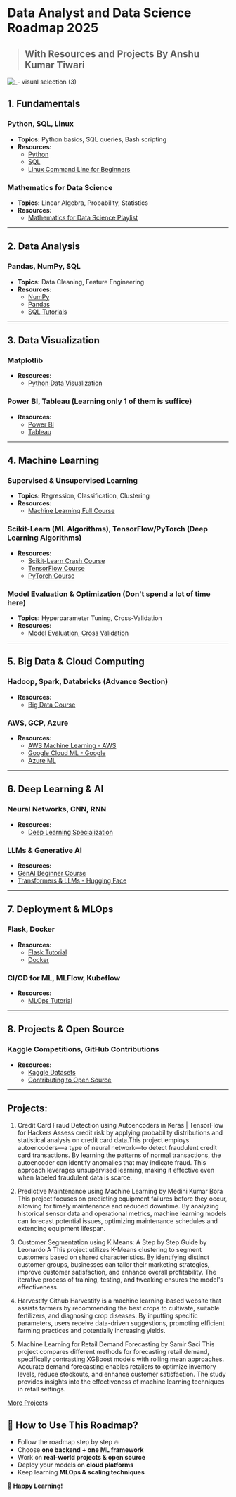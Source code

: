 # Data Analyst and Data Science Roadmap 2025 
> ## With Resources and Projects By Anshu Kumar Tiwari 



![_- visual selection (3)](https://github.com/user-attachments/assets/02078bae-1d18-4343-b02e-786edb484ce1) 

## 1. Fundamentals  

### Python, SQL, Linux  
- **Topics:** Python basics, SQL queries, Bash scripting  
- **Resources:**  
  - [Python](https://www.youtube.com/watch?v=K5KVEU3aaeQ)  
  - [SQL](https://www.youtube.com/watch?v=OT1RErkfLNQ)  
  - [Linux Command Line for Beginners](https://www.youtube.com/watch?v=6WatcfENsOU)  

### Mathematics for Data Science  
- **Topics:** Linear Algebra, Probability, Statistics  
- **Resources:**  
  - [Mathematics for Data Science Playlist](https://youtube.com/playlist?list=PLeo1K3hjS3uuKaU2nBDwr6zrSOTzNCs0l&si=7GZQAuyukPlei0CJ)  

---

## 2. Data Analysis  

### Pandas, NumPy, SQL  
- **Topics:** Data Cleaning, Feature Engineering  
- **Resources:**  
  - [NumPy](https://www.youtube.com/watch?v=4c_mwnYdbhQ)
  - [Pandas](https://www.youtube.com/watch?v=EhYC02PD_gc)
  - [SQL Tutorials](https://mode.com/sql-tutorial/)  

---

## 3. Data Visualization  

### Matplotlib
- **Resources:**  
  - [Python Data Visualization](https://www.youtube.com/watch?v=OZOOLe2imFo)  

### Power BI, Tableau  (Learning only 1 of them is suffice)
- **Resources:**  
  - [Power BI](https://www.youtube.com/watch?v=I0vQ_VLZTWg)  
  - [Tableau](https://www.youtube.com/watch?v=j8FSP8XuFyk)  

---

## 4. Machine Learning  

### Supervised & Unsupervised Learning  
- **Topics:** Regression, Classification, Clustering  
- **Resources:**  
  - [Machine Learning Full Course](https://www.youtube.com/watch?v=bmmQA8A-yUA)  

### Scikit-Learn (ML Algorithms), TensorFlow/PyTorch (Deep Learning Algorithms)
- **Resources:**  
  - [Scikit-Learn Crash Course](https://www.youtube.com/watch?v=0B5eIE_1vpU)  
  - [TensorFlow Course](https://www.youtube.com/watch?v=6g4O5UOH304)  
  - [PyTorch Course](https://www.youtube.com/watch?v=OIenNRt2bjg)  

### Model Evaluation & Optimization (Don't spend a lot of time here)
- **Topics:** Hyperparameter Tuning, Cross-Validation  
- **Resources:**  
  - [Model Evaluation, Cross Validation](https://youtube.com/playlist?list=PLfFghEzKVmjunyr8OPegxrX7y83IDuZNV&si=cYnMeaWe7pjL_eZs)  

---

## 5. Big Data & Cloud Computing  

### Hadoop, Spark, Databricks  (Advance Section)
- **Resources:**  
  - [Big Data Course](https://www.youtube.com/watch?v=1vbXmCrkT3Y)  

### AWS, GCP, Azure  
- **Resources:**  
  - [AWS Machine Learning - AWS](https://aws.amazon.com/getting-started/hands-on/machine-learning-tutorial-get-started-with-your-project-quickly/)  
  - [Google Cloud ML - Google](https://developers.google.com/machine-learning/crash-course)
  - [Azure ML](https://learn.microsoft.com/en-us/azure/machine-learning/tutorial-azure-ml-in-a-day)

---

## 6. Deep Learning & AI  

### Neural Networks, CNN, RNN  
- **Resources:**  
  - [Deep Learning Specialization](https://www.youtube.com/watch?v=HJd1I3FdSnY)  

### LLMs & Generative AI  
- **Resources:**
- [GenAI Beginner Course](https://www.youtube.com/watch?v=d4yCWBGFCEs)
- [Transformers & LLMs - Hugging Face](https://huggingface.co/course/)  

---

## 7. Deployment & MLOps  

### Flask, Docker  
- **Resources:**  
  - [Flask Tutorial ](https://www.youtube.com/watch?v=Z1RJmh_OqeA)  
  - [Docker](https://youtube.com/playlist?list=PL4cUxeGkcC9hxjeEtdHFNYMtCpjNBm3h7&si=RpqtZj9O0n8DeDyZ)  

### CI/CD for ML, MLFlow, Kubeflow  
- **Resources:**  
  - [MLOps Tutorial ](https://www.youtube.com/watch?v=-dJPoLm_gtE)  

---

## 8. Projects & Open Source  

### Kaggle Competitions, GitHub Contributions  
- **Resources:**  
  - [Kaggle Datasets](https://www.kaggle.com/datasets)  
  - [Contributing to Open Source](https://opensource.guide/how-to-contribute/)  

---
## Projects:
1. Credit Card Fraud Detection using Autoencoders in Keras | TensorFlow for Hackers
Assess credit risk by applying probability distributions and statistical analysis on credit card data.This project employs autoencoders—a type of neural network—to detect fraudulent credit card transactions. By learning the patterns of normal transactions, the autoencoder can identify anomalies that may indicate fraud. This approach leverages unsupervised learning, making it effective even when labeled fraudulent data is scarce.

2. Predictive Maintenance using Machine Learning by Medini Kumar Bora
This project focuses on predicting equipment failures before they occur, allowing for timely maintenance and reduced downtime. By analyzing historical sensor data and operational metrics, machine learning models can forecast potential issues, optimizing maintenance schedules and extending equipment lifespan.

3. Customer Segmentation using K Means: A Step by Step Guide by Leonardo A
This project utilizes K-Means clustering to segment customers based on shared characteristics. By identifying distinct customer groups, businesses can tailor their marketing strategies, improve customer satisfaction, and enhance overall profitability. The iterative process of training, testing, and tweaking ensures the model's effectiveness.

4. Harvestify Github
Harvestify is a machine learning-based website that assists farmers by recommending the best crops to cultivate, suitable fertilizers, and diagnosing crop diseases. By inputting specific parameters, users receive data-driven suggestions, promoting efficient farming practices and potentially increasing yields.

5. Machine Learning for Retail Demand Forecasting by Samir Saci
This project compares different methods for forecasting retail demand, specifically contrasting XGBoost models with rolling mean approaches. Accurate demand forecasting enables retailers to optimize inventory levels, reduce stockouts, and enhance customer satisfaction. The study provides insights into the effectiveness of machine learning techniques in retail settings.

[More Projects](https://youtube.com/playlist?list=PLeo1K3hjS3ut2o1ay5Dqh-r1kq6ZU8W0M&si=By5k7NJQ9sl_yzGu)

## 📌 How to Use This Roadmap?  

- Follow the roadmap step by step 🔥  
- Choose **one backend + one ML framework**  
- Work on **real-world projects & open source**  
- Deploy your models on **cloud platforms**  
- Keep learning **MLOps & scaling techniques**  

🚀 **Happy Learning!**  
